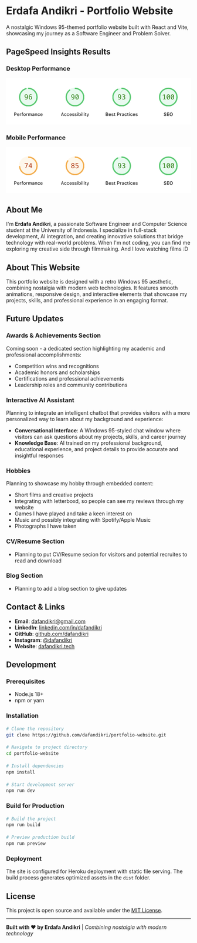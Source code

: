 # Erdafa Andikri - Portfolio Website

A nostalgic Windows 95-themed portfolio website built with React and Vite, showcasing my journey as a Software Engineer and Problem Solver.

## PageSpeed Insights Results

### Desktop Performance

![Desktop PageSpeed Score](readme/pagespeed_desktop.png)

### Mobile Performance

![Mobile PageSpeed Score](readme/pagespeed_mobile.png)

## About Me

I'm **Erdafa Andikri**, a passionate Software Engineer and Computer Science student at the University of Indonesia. I specialize in full-stack development, AI integration, and creating innovative solutions that bridge technology with real-world problems. When I'm not coding, you can find me exploring my creative side through filmmaking. And I love watching films :D

## About This Website

This portfolio website is designed with a retro Windows 95 aesthetic, combining nostalgia with modern web technologies. It features smooth animations, responsive design, and interactive elements that showcase my projects, skills, and professional experience in an engaging format.

## Future Updates

### Awards & Achievements Section

Coming soon - a dedicated section highlighting my academic and professional accomplishments:

- Competition wins and recognitions
- Academic honors and scholarships
- Certifications and professional achievements
- Leadership roles and community contributions

### Interactive AI Assistant

Planning to integrate an intelligent chatbot that provides visitors with a more personalized way to learn about my background and experience:

- **Conversational Interface**: A Windows 95-styled chat window where visitors can ask questions about my projects, skills, and career journey
- **Knowledge Base**: AI trained on my professional background, educational experience, and project details to provide accurate and insightful responses

### Hobbies

Planning to showcase my hobby through embedded content:

- Short films and creative projects
- Integrating with letterboxd, so people can see my reviews through my website
- Games I have played and take a keen interest on
- Music and possibly integrating with Spotify/Apple Music
- Photographs I have taken

### CV/Resume Section

- Planning to put CV/Resume secion for visitors and potential recruites to read and download

### Blog Section

- Planning to add a blog section to give updates

## Contact & Links

- **Email**: [dafandikri@gmail.com](mailto:dafandikri@gmail.com)
- **LinkedIn**: [linkedin.com/in/dafandikri](https://linkedin.com/in/dafandikri)
- **GitHub**: [github.com/dafandikri](https://github.com/dafandikri)
- **Instagram**: [@dafandikri](https://instagram.com/dafandikri)
- **Website**: [dafandikri.tech](https://dafandikri.tech)

## Development

### Prerequisites

- Node.js 18+
- npm or yarn

### Installation

```bash
# Clone the repository
git clone https://github.com/dafandikri/portfolio-website.git

# Navigate to project directory
cd portfolio-website

# Install dependencies
npm install

# Start development server
npm run dev
```

### Build for Production

```bash
# Build the project
npm run build

# Preview production build
npm run preview
```

### Deployment

The site is configured for Heroku deployment with static file serving. The build process generates optimized assets in the `dist` folder.

## License

This project is open source and available under the [MIT License](LICENSE).

---

**Built with ❤️ by Erdafa Andikri** | _Combining nostalgia with modern technology_
